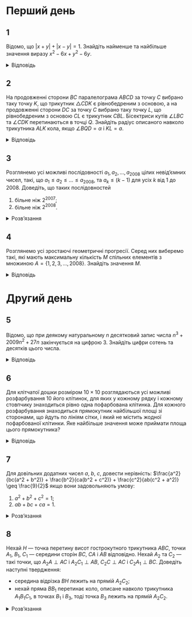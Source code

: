 # Перший день
## 1
Відомо, що $|x + y| + |x − y| = 1$. Знайдіть найменше та найбільше значення виразу $x^2 - 6x + y^2 - 6y$.

<details><summary>Відповідь</summary>

$\min(x^2 - 6x + y^2 - 6y) = -\frac{11}{2}$, $\max(x^2 - 6x + y^2 - 6y) = \frac{13}{2}$.
<details><summary>Розв’язання</summary>

Вираз $f = x^2 - 6x + y^2 - 6y = (x-3)^2 + (y-3)^2 - 18 = R^2 - 18$ буде максимальним (мінімальним) одночасно з максимумом (мінімумом) виразу $R^2 = (x-3)^2 + (y-3)^2$, а це є рівняння кола з центром в точці $(3,3)$ та радіусом $R$. Графіком рівняння $|x + y| + |x - y| = 1$ є квадрат, що утворений прямими $x = \pm \frac{1}{2}$, $y = \pm \frac{1}{2}$.

Отже максимальний радіус серед кіл, що перетинається з квадратом, буде мати коло, яке проходить через точку $B\left(-\frac{1}{2}, -\frac{1}{2}\right)$, а мінімальний — через точку $A\left(\frac{1}{2}, \frac{1}{2}\right)$. Таким чином маємо для максимуму $R^2 = \left(\frac{7}{2}\right)^2 + \left(\frac{7}{2}\right)^2 = \frac{49}{2}$, а тому $f_{\text{max}} = \frac{49}{2} - 18 = \frac{13}{2}$, а для мінімуму — $R^2 = \left(\frac{5}{2}\right)^2 + \left(\frac{5}{2}\right)^2 = \frac{25}{2}$ і $f_{\text{min}} = \frac{25}{2} - 18 = -\frac{11}{2}$.  
</details></details>

## 2
На продовженні сторони $BC$ паралелограма $ABCD$ за точку $C$ вибрано таку точку $K$, що трикутник $\triangle CDK$ є рівнобедреним з основою, а на продовженні сторони $DC$ за точку $C$ вибрано таку точку $L$, що рівнобедреним з основою $CL$ є трикутник $CBL$. Бісектриси кутів $\angle LBC$ та $\angle CDK$ перетинаються в точці $Q$. Знайдіть радіус описаного навколо трикутника $ALK$ кола, якщо $\angle BQD = \alpha$ і $KL = a$.

<details><summary>Відповідь</summary>

$\frac{a}{2 \sin 2\alpha}$.
<details><summary>Розв’язання</summary>

Оскільки трапеція $ABKD$ рівнобічна, то точки $A$, $B$, $K$, $D$ лежать на одному колі, аналогічно на одному колі також лежать і точки $B$, $L$, $D$, $A$, таким чином усі п’ять точок $B$, $L$, $D$, $A$, $K$ лежать на описаному навколо $\triangle ALK$ колі $w$. Діагоналі трапецій $ABKD$ і $BLDA$ рівні, оскільки одна з них спільна, тому $AL = AK$ і $\triangle ALK$ — рівнобедрений. Оскільки $BQ$ бісектриса рівнобедреного $\triangle LBC$, то $BQ \perp LC$ і $LC \parallel AB$, тому $BQ \perp AB$ і $\angle QBA = 90^\circ$, аналогічно $\angle QDA = 90^\circ$, звідки точки $Q$, $B$, $D$, $A$ лежать на одному колі, і це коло $w$. Оскільки кути $\angle BQD$ та $\angle ALK$ спираються на однакові хорди $BD = AK$, то $\angle ALK = \alpha$ і $\angle LAK = 180^\circ − 2\alpha$. За теоремою синусів для $\triangle ALK$ маємо: $R = \frac{LK}{2\sin\angle LAK} = \frac{a}{2 \sin 2\alpha}$.
</details></details>

## 3
Розглянемо усі можливі послідовності $a_1, a_2, \ldots ,a_{2008}$ цілих невід’ємних чисел, такі, що $a_1 \le a_2 \le \ldots \le a_{2008}$, та $a_k \le (k − 1)$ для усіх $k$ від $1$ до $2008$. Доведіть, що таких послідовностей
1. більне ніж $2^{2007}$;
2. більне ніж $2^{2008}$.

<details><summary>Розв’язання</summary>

1. Спочатку побудуємо різні $2^{2007}$ різних послідовностей, які задовольняють умови задачі. В усіх послідовностях покладемо $a_1 = 0$. Для кожного наступного елементу послідовності покладемо його або „на 0 більше“, або „на 1 більше“, ніж попередній. Таким чином ми маємо $2^{2007}$ різних послідовностей. ММІ легко показати, що у кожної з цих послідовностей $a_k \le k − 1$. Для доведення строгої нерівності достатньо навести приклад принаймні однієї послідовності, яка не входить у наведений перелік $2^{2007}$ послідовностей, але задовольняє умови задачі. Наприклад, це може бути така послідовність: $(0,0,2,2,\ldots,2)$.
2. Назвемо **_гарною_** довільну неспадну послідовність цілих невід’ємних чисел $a_1 \le a_2 \le \ldots \le a_n$, яка задовольняє умову $a_k \le (k − 1)$, $k = \overline{1,n}$. Зауважимо, що довільна гарна послідовність довжини $(n +1)$ можна одержати з гарної послідовності довжини $n$, якщо додати член $a_{n+1}$, який задовольняє таку подвійну нерівність: $a_n \le a_{n+1} \le n$. Так само і навпаки, достатньо відкинути останній член у послідовності довжини $(n +1)$ і ми одержимо гарну послідовність довжини $n$.
    
    Позначимо кількість гарних послідовностей довжини $n$ через $n_x$. Очевидно, що можна побудувати щонайменше дві різні гарні послідовності довжини $(n +1)$, якщо покласти очевидні припустимі можливості для $a_{n+1}$: це $a_n$ чи $(a_n +1)$. Аналогічно, якщо продовжити міркування легко одержати такі нерівності: $x_{n+m} \geq 2^m x_n$.

    Тепер достатньо обчислити кількість послідовностей при малих значеннях $n$. Очевидно, що $x_1 = 1$, оскільки так послідовність лише одна: $(0)$. Так само просто одержати, що $x_2 = 2$, бо гарними є такі послідовності: $(0,0)$ та $(0,1)$. Тому вже маємо оцінку $x_{2008} \geq 2^{2006} x_2 = 2^{2007}$, але цього поки що недостатньо. Для одержання послідовностей довжини 3 бачимо, що можна додати третім елементом до $(0,0)$ одне з чисел 0, 1, 2, а до $(0,1)$ — 0, 1, тобто $x_3 = 5$ і $x_{2008} \geq 2^{2005}x_3=5\cdot2^{2005} > 2^{2007}$. Далі просто треба продовжити обчислення кількості гарних послідовностей при малих $n$: $(0,0,0) \rightarrow 0,1,2,3$, $(0,0,1),(0,1,1) \rightarrow 1,2,3$, $(0,0,2),(0,1,2) \rightarrow 2,3$, тобто усього 14 різних гарних послідовностей, тому $x_4 = 14$ і $x_{2008} \geq 2^{2004}x_4 = 14 \cdot 2^{2004} > 5 \cdot 2^{2005}$.

    З цих гарних послідовностей одна закінчується на **0**, тому дописати можна 0, 1, 2, 3, 4, три — на **1**, можна дописати 1, 2, 3, 4, п’ять — на **5**, можна дописати 2, 3, 4, п’ять — на **3**, можна дописати 3, 4. Тому усього — $5 \times 1 + 3 \cdot 4 + 5 \cdot 3 + 5 \cdot 2 = 42$, звідки вже маємо доведену першу оцінку: $x_{2008} \geq 2^{2003}x_5= 42 \cdot 2^{2003} > 32 \cdot 2^{2003} = 2^{2008}$. 
</details></details>

## 4
Розглянемо усі зростаючі геометричні прогресії. Серед них виберемо такі, які мають максимальну кількість $M$ спільних елементів з множиною $A = \{1,2,3,\ldots,2008\}$. Знайдіть значення $M$.
<details><summary>Відповідь</summary>
11
<details><summary>Розв’язання</summary>

Нехай одна з прогресій $\{ a_n \}$, для якої досягається шуканий максимум $M$ має нульовий член $a_0$ і знаменник $q_0 > 1$. Вона має перетин з множиною $A$, нехай $n$ — найменше число з $A$, яке належить прогресії. Тоді можна визначити нову прогресію з першим членом $b_0 = n$ та тим самим знаменником $q_0$. У неї стільки ж членів, які належать множині $A$, тому її можна розглянути в якості початкової. Нехай наступний член з множини $A$, який міститься в прогресії дорівнює $m$, тобто в новій прогресії $b_0 = n$, $b_k = b_0 q_0^k = n q_0^k = m  \implies q_0^k = \frac{m}{n} = \frac{u}{v} \in \mathbb{Q}$, де $\frac{u}{v}$ — нескоротній дріб і $n\frac{u}{v} = m$. 

Покажемо, що при $1 \leq i < k$ $q_0^i \notin \mathbb{Q}$. Методом від супротивного, нехай $q_0^i = \frac{s}{t}$ — також нескоротній дріб. Тоді $(\frac{u}{v})^i = q_0^{k_i} = (\frac{s}{t})^k$. Тоді $u^it^k = s^kv^i$, звідки зрозуміло, що $u^i = s^k$ і $v^i = t^k$. Дійсно, $(u,v) = 1 \implies v^i \mid t^k$ і навпаки $t^k\mid v^i$. Оскільки $i < k$, то $v > t$ і $b_0 = n \mathop{\raisebox{-2pt}{\vdots}} v \implies b_0 = n \mathop{\raisebox{-2pt}{\vdots}} t$, тому $b_i = b_0 q_0^i = n \frac{s}{t} = \in \mathbb{N}$, що суперечить умові, що першим натуральним числом після $n$ буде $b_k = b_0q_0^k = n \frac{u}{v} = m$.

З доведеного випливає, що раціональними членами обраної геометричної прогресії можуть бути лише члени такого набору: $b_0$, $b_0 q_0^k$, $b_0 q_0^{2k}, \ldots$, тому можемо вибрати $q = q_0^k \in \mathbb{Q}$ і розглянути вже таку прогресію $(b_0, q)$ з цілим першим членом $b_0 = n$ та раціональним знаменником $q$, де $q = \frac{p}{r}$ — нескоротний дріб.

Серед усіх прогресій з цілими знаменниками найбільший перетин з $A$ очевидно має прогресія $(1,2)$, яка має 11 спільних точок — це степені двійки: $1, 2, 4, \ldots, 1024$. Припустимо, що існує прогресія з раціональним показником, яка має більше спільних цілих точок, нехай це буде прогресія $\left( n, \frac{p}{r} \right)$. Зрозуміло, що якщо буде цілим $c_k = n \left( \frac{p}{r} \right)^k$, тобто $r^k \mid n$, то цілими будуть і усі попередні $c_i$, $i = \overline{0, k}$. Таким чином, якщо прогресія буде мати принаймні 12 спільних точок, то у неї цілим повинно бути $c_{12} = n \left( \frac{p}{r} \right)^{11}$, але це означає, що $r^{11} \mid n$. Оскільки $\frac{p}{r} \notin \mathbb{N}$, то $r \geq 2$, тому $r^{11} \geq 2048$ і $n \geq 2048$ — одержана суперечність завершує доведення твердження, що більше ніж 11 спільних членів не може мати зростаюча геометрична прогресія з множиною $A$.
</details></details>

# Другий день
## 5
Відомо, що при деякому натуральному $n$ десятковий запис числа $n^3 + 2009n^2 + 27n$ закінчується на цифрою $3$. Знайдіть цифри сотень та десятків цього числа.
<details><summary>Відповідь</summary>
97
<details><summary>Розв’язання</summary>

Зрозуміло, що на відповідь не впливає число $2000n$, тому шукані цифри у чисел $A = n^3 + 2009n^2 + 27n$ та $B = n^3 + 9n^2 + 27n$ співпадають. Оскільки число $(B + 27)$ з одного боку дорівнює $(n + 3)^3$, тобто є кубом натурального числа, а з іншого закінчується на 0, то це число повинно закінчуватись на 000. Таким чином $B = \overline{X000} - 27 = \overline{Y973}$, де $X$, $Y$ деякі натуральні числа. Тому останні три цифри це 073.
</details></details>

## 6
Для клітчатої дошки розміром $10 \times 10$ розглядаються усі можливі розфарбування 10 його клітинок, для яких у кожному рядку і кожному стовпчику знаходиться рівно одна пофарбована клітинка. Для кожного розфарбування знаходиться прямокутник найбільшої площі зі сторонами, що йдуть по лініям сітки, і який не містить жодної пофарбованої клітинки. Яке найбільше значення може приймати площа цього прямокутника?

<details><summary>Відповідь</summary>
25
<details><summary>Розв’язання</summary>

Надалі розглядаємо прямокутники зі сторонами, що йдуть вздовж ліній сітки. Нехай на дошці знаходиться прямокутник розміру $A \times B$ без помічених клітинок ($A$ — ширина, $B$ — висота). У $A$ стовпчиках, де лежить прямокутник, має знаходитися $A$ помічених клітинок (за умовою). З іншого боку, ці $A$ клітинок будуть знаходитися у рядках, відмінних від тих $B$ рядків, що містять даний прямокутник. Залишається $(10 − B)$ рядків, і маємо необхідною умовою $10 − B \geq A$ (інакше $A$ помічених клітинок неможливо буде розмістити у $(10 − B)$ рядках по одній у кожному). $A + B \leq 10$ (те ж саме одержали б, якщо би розглядали $B$ рядків). За таких умов максимальну площу буде мати прямокутник $5 \times 5$ (площа $A(10 − A) \le (\frac{A+10-A}{2})^2 = 25$ за нерівністю Коші, або як парабола гілками вниз). Нескладно побудувати приклад, де ця площа досягається.
</details></details>

## 7
Для довільних додатних чисел $a$, $b$, $c$, довести нерівність: $\frac{a^2}{bc(a^2 + b^2)} + \frac{b^2}{ca(b^2 + c^2)} + \frac{c^2}{ab(c^2 + a^2)} \geq \frac{9}{2}$ якщо вони задовольняють умову:
1. $a^2 + b^2 + c^2 = 1$;
2. $ab + bc + ca = 1$.
<details><summary>Розв’язання</summary>

1. Перепишемо нерівність у вигляді: $A = \frac{a^3}{a^2 + b^2} + \frac{b^3}{b^2 + c^2} + \frac{c^3}{c^2 + a^2} \geq \frac{9}{2} abc$. З нерівності між середніми маємо
    ```math
    A \geq 3 \cdot \sqrt[3]{\frac{(abc)^2}{(a^2 + b^2)(b^2 + c^2)(c^2 + a^2)}} = 3 \cdot \frac{abc}{\sqrt[3]{(1 - a^2)(1 - b^2)(1 - c^2)}} \geq \frac{3abc}{\frac{(1 - a^2) + (1 - b^2) + (1 - c^2)}{3}} = \frac{9abc}{3 - (a^2 + b^2 + c^2)} = \frac{9}{2} abc
    ```
    що й треба було довести.
2. Розглянемо допоміжну нерівність:  $\frac{a^3}{a^2 + b^2} \geq a - \frac{b}{2}$, яка доводиться простими перетвореннями $2a^3 \geq (a^2 + b^2)(2a - b) = 2a^3 + 2ab^2 - a^2b - b^3 \iff b(a - b)^2 \geq 0$.
    ```math
    \frac{a^2}{bc(a^2 + b^2)} + \frac{b^2}{ca(b^2 + c^2)} + \frac{c^2}{ab(c^2 + a^2)} = \frac{1}{abc} \left( \frac{a^3}{a^2+b^2} +  \frac{b^3}{b^2+c^2} + \frac{c^3}{c^2+a^2} \right) \geq \frac{1}{abc} \left( 1 - \frac{b}{2} + b - \frac{c}{2} + c - \frac{a}{2} \right) = \frac{a+b+c}{2abc} = \frac{(a+b+c)(ab+bc+ac)}{2abc} \geq \frac{3 \sqrt[3]{abc} \cdot 3\sqrt[3]{a^2b^2c^2}}{2abc} = \frac{9}{2}
    ```
    Легко бачити, що пункт **1.** так само можна зробити цим шляхом.
</details>

## 8
Нехай $H$ — точка перетину висот гострокутного трикутника $ABC$, точки $A_1$, $B_1$, $C_1$ — середини сторін $BC$, $CA$ і $AB$ відповідно. Нехай $A_2$ та $C_2$ — такі точки, що $A_2A \perp AC$ і $A_2C_1 \perp AB$, $C_2C \perp AC$ і $C_2A_1 \perp BC$. Доведіть наступні твердження:
- середина відрізка $BH$ лежить на прямій $A_2C_2$;
- нехай пряма $BB_1$ перетинає коло, описане навколо трикутника $A_1B_1C_1$, в точках $B_1$ і $B_3$, тоді точка $B_3$ лежить на прямій $A_2C_2$.

<details><summary>Розв’язання</summary>

Позначимо через $H_2$ середину відрізку $BH$. Нехай $w_A$, $w_C$ — кола, з центрами в $A_2$, $C_2$, та радіусами $A_2A$ і $C_2C$ відповідно. Тоді вони дотикаються до прямої $AC$ у відповідних кінцях відрізку $AC$ та проходять через точу $B$, бо точки $A_2$, $C_2$ лежать на відповідних серединних перпендикулярах. При цьому степінь точки $B_1$ відносно цих кіл рівна, отже радикальна вісь цих кіл — пряма $BB_1$. Нехай $B_4$ — їх друга точка перетину. Тоді за теоремою про дотичну і хорду маємо $\angle B_4AC = \angle B_4BA$, $\angle B_4CA = \angle B_4BC \implies \angle CB_4A = \pi - \angle B_4BA - \angle B_4BC = \pi - \angle ABC = \angle AHC$, отже точки $A$, $B_4$, $C$, $H$ лежать на одному колі. Гомотетія з центром в $B$ і коефіцієнтом $\frac{1}{2}$ переводить описане навколо $\triangle AHC$ коло, що описане навколо $\triangle A_1B_2C_1$, а отже відрізок $B_4H$ у відрізок $B_3B_2$ відповідно. При цьому $B_1B_2$ — діаметр останнього кола, тому $B_3B_2 \perp BB_1$, отже $B_2$ лежить на серединному перпендикулярі до $BB_4$, на якому також лежать точки $A_2$, $C_2$, як центри кіл, що проходять через $B$, $B_4$.
</details>